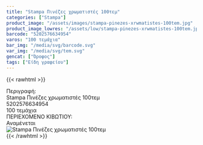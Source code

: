 ```yaml
---
title: "Stampa Πινέζες χρωματιστές 100τεμ"
categories: ["Stampa"]
product_image: "/assets/images/stampa-pinezes-xrwmatistes-100tem.jpg"
product_image_lowres: "/assets/low/stampa-pinezes-xrwmatistes-100tem.jpg"
barcode: "5202576634954"
varos: "100 τεμάχια"
bar_img: "/media/svg/barcode.svg"
var_img: "/media/svg/tem.svg"
gencat: ["Όροφος"]
tags: ["Είδη γραφείου"]
---
```

{{< rawhtml >}}

<div class="sload673"><div class="product"><div id="sistatika">Περιγραφή:</div><div class="alltext">Stampa Πινέζες χρωματιστές 100τεμ</div><div id="barcode"><div id="barimage1"></div><span id="bartext">5202576634954</span></div><div id="varos"><div id="temimg"></div><span id="varostext">100 τεμάχια</span></div><div id="kivotio">ΠΕΡΙΕΧΟΜΕΝΟ ΚΙΒΩΤΙΟΥ:<br>Αναμένεται</div><div class="pimg"><img alt="Stampa Πινέζες χρωματιστές 100τεμ" title="Stampa Πινέζες χρωματιστές 100τεμ" src="/assets/images/stampa-pinezes-xrwmatistes-100tem.jpg"></div></div></div>
{{< /rawhtml >}}


